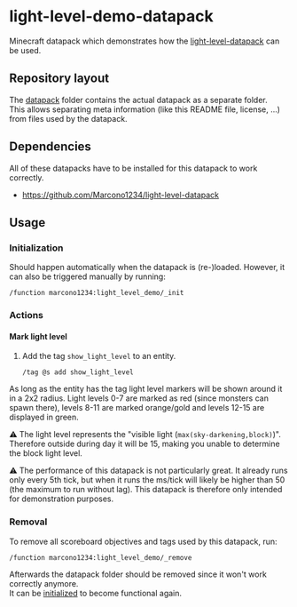 # light-level-demo-datapack
Minecraft datapack which demonstrates how the [light-level-datapack](https://github.com/Marcono1234/light-level-datapack) can be used.

## Repository layout
The [datapack](/datapack) folder contains the actual datapack as a separate folder.  
This allows separating meta information (like this README file, license, ...) from files used by the datapack.

## Dependencies
All of these datapacks have to be installed for this datapack to work correctly.

- https://github.com/Marcono1234/light-level-datapack

## Usage
### Initialization
Should happen automatically when the datapack is (re-)loaded. However, it can also be triggered manually by running:
```
/function marcono1234:light_level_demo/_init
```

### Actions
#### Mark light level
1. Add the tag `show_light_level` to an entity.
    ```
    /tag @s add show_light_level
    ```

As long as the entity has the tag light level markers will be shown around it in a 2x2 radius. Light levels 0-7 are marked as red (since monsters can spawn there), levels 8-11 are marked orange/gold and levels 12-15 are displayed in green.

:warning: The light level represents the "visible light (`max(sky-darkening,block)`)". Therefore outside during day it will be 15, making you unable to determine the block light level.

:warning: The performance of this datapack is not particularly great. It already runs only every 5th tick, but when it runs the ms/tick will likely be higher than 50 (the maximum to run without lag). This datapack is therefore only intended for demonstration purposes.

### Removal
To remove all scoreboard objectives and tags used by this datapack, run:
```
/function marcono1234:light_level_demo/_remove
```

Afterwards the datapack folder should be removed since it won't work correctly anymore.  
It can be [initialized](#Initialization) to become functional again.
